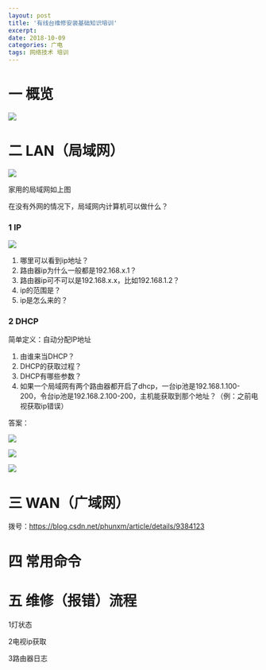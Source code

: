 ```yaml
---
layout: post
title: '有线台维修安装基础知识培训'
excerpt:
date: 2018-10-09
categories: 广电
tags: 网络技术 培训
---
```




 

# 一 概览

![](https://youyefu-1251686655.cos.ap-beijing.myqcloud.com/18-10-9/13633499.jpg)



# 二 LAN（局域网）

![](https://youyefu-1251686655.cos.ap-beijing.myqcloud.com/18-10-9/11575745.jpg)

家用的局域网如上图

在没有外网的情况下，局域网内计算机可以做什么？





### 1 IP

![](https://youyefu-1251686655.cos.ap-beijing.myqcloud.com/18-10-9/90552475.jpg)

1. 哪里可以看到ip地址？
2. 路由器ip为什么一般都是192.168.x.1？
3. 路由器ip可不可以是192.168.x.x，比如192.168.1.2？
4. ip的范围是？
5. ip是怎么来的？

### 2 DHCP

简单定义：自动分配IP地址



1. 由谁来当DHCP？
2. DHCP的获取过程？
3. DHCP有哪些参数？
4. 如果一个局域网有两个路由器都开启了dhcp，一台ip池是192.168.1.100-200，令台ip池是192.168.2.100-200，主机能获取到那个地址？（例：之前电视获取ip错误）





答案：

![](https://youyefu-1251686655.cos.ap-beijing.myqcloud.com/18-10-9/17725293.jpg)



![](https://youyefu-1251686655.cos.ap-beijing.myqcloud.com/18-10-9/37327914.jpg)



![](https://youyefu-1251686655.cos.ap-beijing.myqcloud.com/18-10-9/32090857.jpg)

# 三 WAN（广域网）

拨号：https://blog.csdn.net/phunxm/article/details/9384123







# 四 常用命令



# 五 维修（报错）流程

1灯状态

2电视ip获取

3路由器日志


